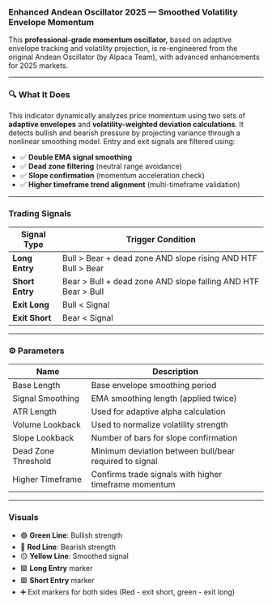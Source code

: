 ### **Enhanced Andean Oscillator 2025 — Smoothed Volatility Envelope Momentum**

This **professional-grade momentum oscillator,** based on adaptive envelope tracking and volatility projection, is re-engineered from the original Andean Oscillator (by Alpaca Team), with advanced enhancements for 2025 markets.

***

### 🔍 **What It Does**

This indicator dynamically analyzes price momentum using two sets of **adaptive envelopes** and **volatility-weighted deviation calculations**. It detects bullish and bearish pressure by projecting variance through a nonlinear smoothing model. Entry and exit signals are filtered using:

* ✅ **Double EMA signal smoothing**
* ✅ **Dead zone filtering** (neutral range avoidance)
* ✅ **Slope confirmation** (momentum acceleration check)
* ✅ **Higher timeframe trend alignment** (multi-timeframe validation)

***

### **Trading Signals**

| Signal Type | Trigger Condition |
| ----------- | ----------------- |
| **Long Entry** | Bull > Bear + dead zone AND slope rising AND HTF Bull > Bear |
| **Short Entry** | Bear > Bull + dead zone AND slope falling AND HTF Bear > Bull |
| **Exit Long** | Bull < Signal |
| **Exit Short** | Bear < Signal |

***

### ⚙️ **Parameters**

| Name | Description |
| ---- | ----------- |
| Base Length | Base envelope smoothing period |
| Signal Smoothing | EMA smoothing length (applied twice) |
| ATR Length | Used for adaptive alpha calculation |
| Volume Lookback | Used to normalize volatility strength |
| Slope Lookback | Number of bars for slope confirmation |
| Dead Zone Threshold | Minimum deviation between bull/bear required to signal |
| Higher Timeframe | Confirms trade signals with higher timeframe momentum |

***

###  **Visuals**

* 🟢 **Green Line**: Bullish strength
* 🔴 **Red Line**: Bearish strength
* 🟡 **Yellow Line**: Smoothed signal
* 🟩 **Long Entry** marker
* 🟥 **Short Entry** marker
* ➕ Exit markers for both sides (Red - exit short, green - exit long)